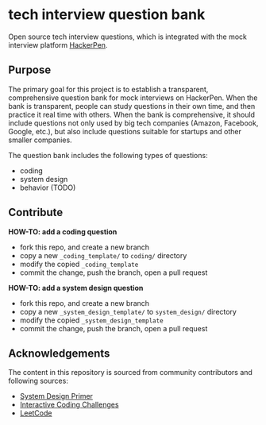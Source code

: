 # tech interview question bank

Open source tech interview questions, which is integrated with the mock interview platform [HackerPen](https://hackerpen.io).

## Purpose

The primary goal for this project is to establish a transparent, comprehensive question bank for mock interviews on HackerPen. When the bank is transparent, people can study questions in their own time, and then practice it real time with others. When the bank is comprehensive, it should include questions not only used by big tech companies (Amazon, Facebook, Google, etc.), but also include questions suitable for startups and other smaller companies.

The question bank includes the following types of questions:

- coding
- system design
- behavior (TODO)

## Contribute

**HOW-TO: add a coding question**

- fork this repo, and create a new branch
- copy a new `_coding_template/` to `coding/` directory
- modify the copied `_coding_template`
- commit the change, push the branch, open a pull request

**HOW-TO: add a system design question**

- fork this repo, and create a new branch
- copy a new `_system_design_template/` to `system_design/` directory
- modify the copied `_system_design_template`
- commit the change, push the branch, open a pull request

## Acknowledgements

The content in this repository is sourced from community contributors and following sources:

- [System Design Primer](https://github.com/donnemartin/system-design-primer)
- [Interactive Coding Challenges](https://github.com/donnemartin/interactive-coding-challenges)
- [LeetCode](https://leetcode.com/problemset/all/)
